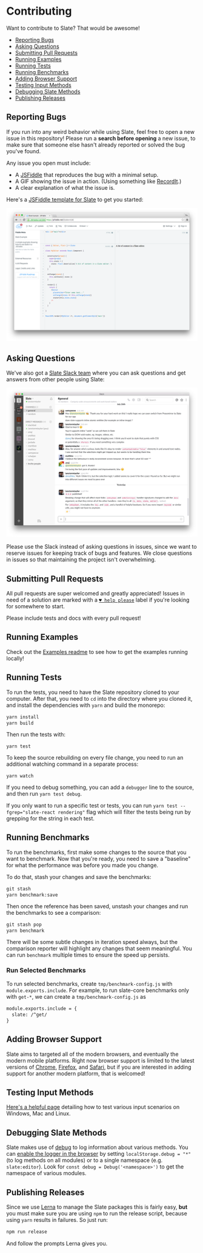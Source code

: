 # Contributing

Want to contribute to Slate? That would be awesome!

* [Reporting Bugs](#reporting-bugs)
* [Asking Questions](#asking-questions)
* [Submitting Pull Requests](#submitting-pull-requests)
* [Running Examples](#running-examples)
* [Running Tests](#running-tests)
* [Running Benchmarks](#running-benchmarks)
* [Adding Browser Support](#adding-browser-support)
* [Testing Input Methods](#testing-input-methods)
* [Debugging Slate Methods](#debugging-slate-methods)
* [Publishing Releases](#publishing-releases)

## Reporting Bugs

If you run into any weird behavior while using Slate, feel free to open a new issue in this repository! Please run a **search before opening** a new issue, to make sure that someone else hasn't already reported or solved the bug you've found.

Any issue you open must include:

* A [JSFiddle](https://jsfiddle.net/fj9dvhom/1/) that reproduces the bug with a minimal setup.
* A GIF showing the issue in action. (Using something like [RecordIt](http://recordit.co/).)
* A clear explanation of what the issue is.

Here's a [JSFiddle template for Slate](https://jsfiddle.net/fj9dvhom/1/) to get you started:

[![](./docs/images/jsfiddle.png)](https://jsfiddle.net/fj9dvhom/1/)

## Asking Questions

We've also got a [Slate Slack team](https://slate-slack.herokuapp.com) where you can ask questions and get answers from other people using Slate:

[![](./docs/images/slack.png)](https://slate-slack.herokuapp.com)

Please use the Slack instead of asking questions in issues, since we want to reserve issues for keeping track of bugs and features. We close questions in issues so that maintaining the project isn't overwhelming.

## Submitting Pull Requests

All pull requests are super welcomed and greatly appreciated! Issues in need of a solution are marked with a [`♥ help please`](https://github.com/ianstormtaylor/slate/issues?q=is%3Aissue+is%3Aopen+label%3A%22%E2%99%A5+help+please%22) label if you're looking for somewhere to start.

Please include tests and docs with every pull request!

## Running Examples

Check out the [Examples readme](https://github.com/ianstormtaylor/slate/blob/master/examples/Readme.md) to see how to get the examples running locally!

## Running Tests

To run the tests, you need to have the Slate repository cloned to your computer. After that, you need to `cd` into the directory where you cloned it, and install the dependencies with `yarn` and build the monorepo:

```
yarn install
yarn build
```

Then run the tests with:

```
yarn test
```

To keep the source rebuilding on every file change, you need to run an additional watching command in a separate process:

```
yarn watch
```

If you need to debug something, you can add a `debugger` line to the source, and then run `yarn test debug`.

If you only want to run a specific test or tests, you can run `yarn test --fgrep="slate-react rendering"` flag which will filter the tests being run by grepping for the string in each test.

## Running Benchmarks

To run the benchmarks, first make some changes to the source that you want to benchmark. Now that you're ready, you need to save a "baseline" for what the performance was before you made you change.

To do that, stash your changes and save the benchmarks:

```
git stash
yarn benchmark:save
```

Then once the reference has been saved, unstash your changes and run the benchmarks to see a comparison:

```
git stash pop
yarn benchmark
```

There will be some subtle changes in iteration speed always, but the comparison reporter will highlight any changes that seem meaningful. You can run `benchmark` multiple times to ensure the speed up persists.

### Run Selected Benchmarks

To run selected benchmarks, create `tmp/benchmark-config.js` with `module.exports.include`. For example, to run slate-core benchmarks only with `get-*`, we can create a `tmp/benchmark-config.js` as

```
module.exports.include = {
  slate: /^get/
}
```

## Adding Browser Support

Slate aims to targeted all of the modern browsers, and eventually the modern mobile platforms. Right now browser support is limited to the latest versions of [Chrome](https://www.google.com/chrome/browser/desktop/), [Firefox](https://www.mozilla.org/en-US/firefox/new/), and [Safari](http://www.apple.com/safari/), but if you are interested in adding support for another modern platform, that is welcomed!

## Testing Input Methods

[Here's a helpful page](https://github.com/Microsoft/vscode/wiki/IME-Test) detailing how to test various input scenarios on Windows, Mac and Linux.

## Debugging Slate Methods

Slate makes use of [debug](https://github.com/visionmedia/debug) to log information about various methods. You can [enable the logger in the browser](https://github.com/visionmedia/debug#browser-support) by setting `localStorage.debug = "*"` (to log methods on all modules) or to a single namespace (e.g. `slate:editor`). Look for `const debug = Debug('<namespace>')` to get the namespace of various modules.

## Publishing Releases

Since we use [Lerna](https://lernajs.io) to manage the Slate packages this is fairly easy, **but** you must make sure you are using `npm` to run the release script, because using `yarn` results in failures. So just run:

```js
npm run release
```

And follow the prompts Lerna gives you.
